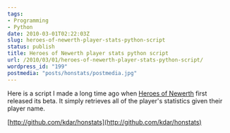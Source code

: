 ```yaml
---
tags:
- Programming
- Python
date: 2010-03-01T02:22:03Z
slug: heroes-of-newerth-player-stats-python-script
status: publish
title: Heroes of Newerth player stats python script
url: /2010/03/01/heroes-of-newerth-player-stats-python-script/
wordpress_id: "199"
postmedia: "posts/honstats/postmedia.jpg"
---
```


Here is a script I made a long time ago when [Heroes of Newerth](http://www.heroesofnewerth.com/) first released its beta. It simply retrieves all of the player's statistics given their player name.
<!--more-->

[http://github.com/kdar/honstats](http://github.com/kdar/honstats)
